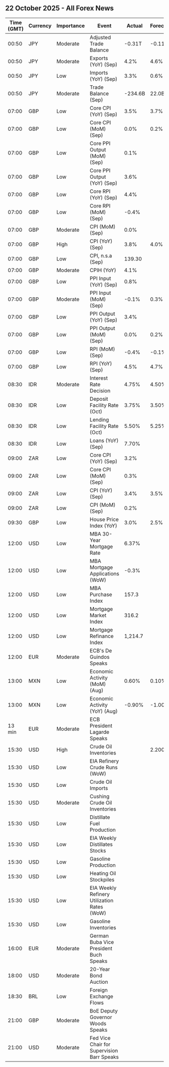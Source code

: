 ## 22 October 2025 - All Forex News

| Time (GMT) | Currency | Importance | Event | Actual | Forecast | Previous |
|------|----------|------------|-------|--------|----------|----------|
| 00:50 | JPY | Moderate | Adjusted Trade Balance | -0.31T | -0.11T | -0.15T |
| 00:50 | JPY | Moderate | Exports (YoY) (Sep) | 4.2% | 4.6% | -0.1% |
| 00:50 | JPY | Low | Imports (YoY) (Sep) | 3.3% | 0.6% | -5.2% |
| 00:50 | JPY | Moderate | Trade Balance (Sep) | -234.6B | 22.0B | -242.8B |
| 07:00 | GBP | Low | Core CPI (YoY) (Sep) | 3.5% | 3.7% | 3.6% |
| 07:00 | GBP | Low | Core CPI (MoM) (Sep) | 0.0% | 0.2% | 0.3% |
| 07:00 | GBP | Low | Core PPI Output (MoM) (Sep) | 0.1% |  | 0.4% |
| 07:00 | GBP | Low | Core PPI Output (YoY) (Sep) | 3.6% |  | 1.9% |
| 07:00 | GBP | Low | Core RPI (YoY) (Sep) | 4.4% |  | 4.4% |
| 07:00 | GBP | Low | Core RPI (MoM) (Sep) | -0.4% |  | 0.4% |
| 07:00 | GBP | Moderate | CPI (MoM) (Sep) | 0.0% |  | 0.3% |
| 07:00 | GBP | High | CPI (YoY) (Sep) | 3.8% | 4.0% | 3.8% |
| 07:00 | GBP | Low | CPI, n.s.a (Sep) | 139.30 |  | 139.30 |
| 07:00 | GBP | Moderate | CPIH (YoY) | 4.1% |  | 4.1% |
| 07:00 | GBP | Low | PPI Input (YoY) (Sep) | 0.8% |  | 0.7% |
| 07:00 | GBP | Moderate | PPI Input (MoM) (Sep) | -0.1% | 0.3% | 1.1% |
| 07:00 | GBP | Low | PPI Output (YoY) (Sep) | 3.4% |  | 1.1% |
| 07:00 | GBP | Low | PPI Output (MoM) (Sep) | 0.0% | 0.2% | 0.6% |
| 07:00 | GBP | Low | RPI (MoM) (Sep) | -0.4% | -0.1% | 0.4% |
| 07:00 | GBP | Low | RPI (YoY) (Sep) | 4.5% | 4.7% | 4.6% |
| 08:30 | IDR | Moderate | Interest Rate Decision | 4.75% | 4.50% | 4.75% |
| 08:30 | IDR | Low | Deposit Facility Rate (Oct) | 3.75% | 3.50% | 3.75% |
| 08:30 | IDR | Low | Lending Facility Rate (Oct) | 5.50% | 5.25% | 5.50% |
| 08:30 | IDR | Low | Loans (YoY) (Sep) | 7.70% |  | 7.56% |
| 09:00 | ZAR | Low | Core CPI (YoY) (Sep) | 3.2% |  | 3.1% |
| 09:00 | ZAR | Low | Core CPI (MoM) (Sep) | 0.3% |  | 0.1% |
| 09:00 | ZAR | Low | CPI (YoY) (Sep) | 3.4% | 3.5% | 3.3% |
| 09:00 | ZAR | Low | CPI (MoM) (Sep) | 0.2% |  | -0.1% |
| 09:30 | GBP | Low | House Price Index (YoY) | 3.0% | 2.5% | 2.8% |
| 12:00 | USD | Low | MBA 30-Year Mortgage Rate | 6.37% |  | 6.42% |
| 12:00 | USD | Low | MBA Mortgage Applications (WoW) | -0.3% |  | -1.8% |
| 12:00 | USD | Low | MBA Purchase Index | 157.3 |  | 166.0 |
| 12:00 | USD | Low | Mortgage Market Index | 316.2 |  | 317.2 |
| 12:00 | USD | Low | Mortgage Refinance Index | 1,214.7 |  | 1,168.0 |
| 12:00 | EUR | Moderate | ECB's De Guindos Speaks |  |  |  |
| 13:00 | MXN | Low | Economic Activity (MoM) (Aug) | 0.60% | 0.10% | -0.90% |
| 13:00 | MXN | Low | Economic Activity (YoY) (Aug) | -0.90% | -1.00% | -1.10% |
| 13 min | EUR | Moderate | ECB President Lagarde Speaks |  |  |  |
| 15:30 | USD | High | Crude Oil Inventories |  | 2.200M | 3.524M |
| 15:30 | USD | Low | EIA Refinery Crude Runs (WoW) |  |  | -1.167M |
| 15:30 | USD | Low | Crude Oil Imports |  |  | -1.754M |
| 15:30 | USD | Moderate | Cushing Crude Oil Inventories |  |  | -0.703M |
| 15:30 | USD | Low | Distillate Fuel Production |  |  | -0.577M |
| 15:30 | USD | Low | EIA Weekly Distillates Stocks |  |  | -4.529M |
| 15:30 | USD | Low | Gasoline Production |  |  | -0.394M |
| 15:30 | USD | Low | Heating Oil Stockpiles |  |  | -0.519M |
| 15:30 | USD | Low | EIA Weekly Refinery Utilization Rates (WoW) |  |  | -6.7% |
| 15:30 | USD | Low | Gasoline Inventories |  |  | -0.267M |
| 16:00 | EUR | Moderate | German Buba Vice President Buch Speaks |  |  |  |
| 18:00 | USD | Moderate | 20-Year Bond Auction |  |  | 4.613% |
| 18:30 | BRL | Low | Foreign Exchange Flows |  |  | 0.738B |
| 21:00 | GBP | Moderate | BoE Deputy Governor Woods Speaks |  |  |  |
| 21:00 | USD | Moderate | Fed Vice Chair for Supervision Barr Speaks |  |  |  |
